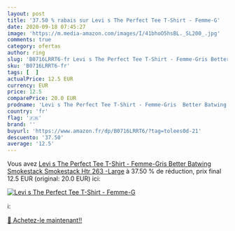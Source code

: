 ```yaml
---
layout: post
title: '37.50 % rabais sur Levi s The Perfect Tee T-Shirt - Femme-G'
date: 2020-09-18 07:45:27
image: 'https://m.media-amazon.com/images/I/41bhoO5hsBL._SL200_.jpg'
comments: true
category: ofertas
author: ring
slug: 'B0716LRRT6-fr Levi s The Perfect Tee T-Shirt - Femme-Gris Better Batwing...'
sku: 'B0716LRRT6-fr'
tags: [  ]
actualPrice: 12.5 EUR
currency: EUR
price: 12.5
comparePrice: 20.0 EUR
prodname: 'Levi s The Perfect Tee T-Shirt - Femme-Gris  Better Batwing Smokestack Smokestack Htr 263 -Large'
country: 'fr'
flag: '🇫🇷'
brand: ''
buyurl: 'https://www.amazon.fr/dp/B0716LRRT6/?tag=tolees0d-21'
descuento: '37.50'
average: '12.5'
---
```


Vous avez [Levi s The Perfect Tee T-Shirt - Femme-Gris  Better Batwing Smokestack Smokestack Htr 263 -Large](https://www.amazon.fr/dp/B0716LRRT6/?tag=tolees0d-21)  à  37.50 % de réduction, prix final  12.5 EUR (original: 20.0 EUR) ici:

[![Levi s The Perfect Tee T-Shirt - Femme-G](https://m.media-amazon.com/images/I/41bhoO5hsBL._SL200_.jpg)](https://www.amazon.fr/dp/B0716LRRT6/?tag=tolees0d-21)

ℹ️:


[🛒 Achetez-le maintenant!!](https://www.amazon.fr/dp/B0716LRRT6/?tag=tolees0d-21)
